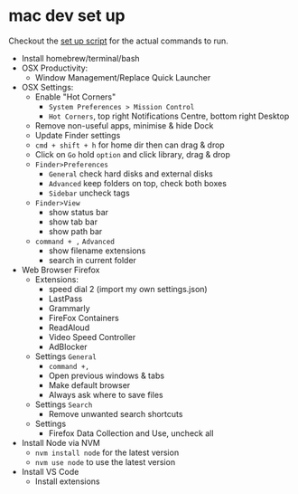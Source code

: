 # mac dev set up

Checkout the [set up script](setup-commands.sh) for the actual commands to run.

 - Install homebrew/terminal/bash
 - OSX Productivity:
	 - Window Management/Replace Quick Launcher
 - OSX Settings:
	 - Enable "Hot Corners"
		 - `System Preferences > Mission Control`
		 - `Hot Corners`, top right Notifications Centre, bottom right Desktop
	 - Remove non-useful apps, minimise & hide Dock 
	 - Update Finder settings 
	 - `cmd + shift + h` for home dir then can drag & drop
	 - Click on `Go` hold `option` and click library, drag & drop
	 - `Finder>Preferences`
		 - `General` check hard disks and external disks
		 - `Advanced` keep folders on top, check both boxes
		 - `Sidebar` uncheck tags
	 - `Finder>View`
		 - show status bar
		 - show tab bar
		 - show path bar
	- `command + ,` `Advanced` 
		- show filename extensions
		- search in current folder
 - Web Browser Firefox
	 - Extensions:
		 - speed dial 2 (import my own settings.json)
		 - LastPass
		 - Grammarly
		 - FireFox Containers
		 - ReadAloud
		 - Video Speed Controller
		 - AdBlocker
	 - Settings `General`
		 - `command +,`
		 - Open previous windows & tabs
		 - Make default browser
		 - Always ask where to save files
	- Settings `Search`
		- Remove unwanted search shortcuts
	 - Settings
		 - Firefox Data Collection and Use, uncheck all
 - Install Node via NVM
	 - `nvm install node` for the latest version
	 - `nvm use node` to use the latest version
 - Install VS Code
	 - Install extensions
